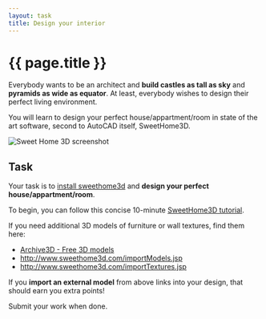 ```yaml
---
layout: task
title: Design your interior
---
```

{{ page.title }}
================

Everybody wants to be an architect and **build castles as tall as sky**
and **pyramids as wide as equator**. At least, everybody wishes to design their
perfect living environment.

You will learn to design your perfect house/appartment/room in state of the
art software, second to AutoCAD itself, SweetHome3D.

![Sweet Home 3D screenshot](http://www.sweethome3d.com/images/SweetHome3DLinux.png)

Task
----

Your task is to [install sweethome3d](install_software.html) and
**design your perfect house/appartment/room**.

To begin, you can follow this concise 10-minute [SweetHome3D tutorial](http://www.sweethome3d.com/documentation.jsp#videoTutorial).

If you need additional 3D models of furniture or wall textures, find them here:
* [Archive3D - Free 3D models](http://archive3d.net/)
* http://www.sweethome3d.com/importModels.jsp
* http://www.sweethome3d.com/importTextures.jsp

If you **import an external model** from above links into your design,
that should earn you extra points!

Submit your work when done.
